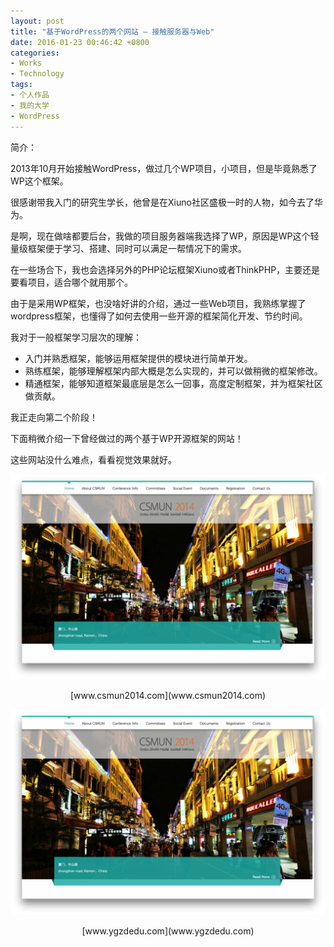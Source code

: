 ```yaml
---
layout: post
title: "基于WordPress的两个网站 – 接触服务器与Web"
date: 2016-01-23 00:46:42 +0800
categories:
- Works
- Technology
tags:
- 个人作品
- 我的大学
- WordPress
---
```


简介：

2013年10月开始接触WordPress，做过几个WP项目，小项目，但是毕竟熟悉了WP这个框架。

很感谢带我入门的研究生学长，他曾是在Xiuno社区盛极一时的人物，如今去了华为。

是啊，现在做啥都要后台，我做的项目服务器端我选择了WP，原因是WP这个轻量级框架便于学习、搭建、同时可以满足一帮情况下的需求。

在一些场合下，我也会选择另外的PHP论坛框架Xiuno或者ThinkPHP，主要还是要看项目，适合哪个就用那个。

 

由于是采用WP框架，也没啥好讲的介绍，通过一些Web项目，我熟练掌握了wordpress框架，也懂得了如何去使用一些开源的框架简化开发、节约时间。

我对于一般框架学习层次的理解：

* 入门并熟悉框架，能够运用框架提供的模块进行简单开发。
* 熟练框架，能够理解框架内部大概是怎么实现的，并可以做稍微的框架修改。
* 精通框架，能够知道框架最底层是怎么一回事，高度定制框架，并为框架社区做贡献。

<!-- more -->

我正走向第二个阶段！

 

下面稍微介绍一下曾经做过的两个基于WP开源框架的网站！

这些网站没什么难点，看看视觉效果就好。



![image](/uploads/wordpress-first-look/wordpress-first-look-1.png)


<center>[www.csmun2014.com](www.csmun2014.com)</center>


![image](/uploads/wordpress-first-look/wordpress-first-look-1.png)
 


 

<center>[www.ygzdedu.com](www.ygzdedu.com)</center>